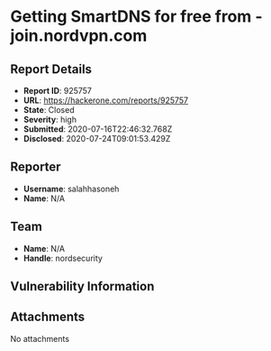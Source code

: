 # Getting SmartDNS for free from -  join.nordvpn.com

## Report Details
- **Report ID**: 925757
- **URL**: https://hackerone.com/reports/925757
- **State**: Closed
- **Severity**: high
- **Submitted**: 2020-07-16T22:46:32.768Z
- **Disclosed**: 2020-07-24T09:01:53.429Z

## Reporter
- **Username**: salahhasoneh
- **Name**: N/A

## Team
- **Name**: N/A
- **Handle**: nordsecurity

## Vulnerability Information


## Attachments
No attachments

